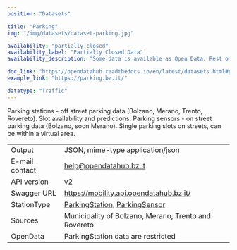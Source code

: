 ```yaml
---
position: "Datasets"

title: "Parking"
img: "/img/datasets/dataset-parking.jpg"

availability: "partially-closed"
availability_label: "Partially Closed Data"
availability_description: "Some data is available as Open Data. Rest of data is closed or restricted to project collaboration."

doc_link: "https://opendatahub.readthedocs.io/en/latest/datasets.html#parking-dataset"
example_link: "https://parking.bz.it/"

datatype: "Traffic"
---
```


Parking stations - off street parking data (Bolzano, Merano, Trento, Rovereto). Slot availability and predictions. Parking sensors - on street parking data (Bolzano, soon Merano). Single parking slots on streets, can be within a virtual area.

|                |                                                      |
| :------------- | ---------------------------------------------------- |
| Output         | JSON, mime-type application/json                     |
| E-mail contact | help@opendatahub.bz.it                               |
| API version    | v2                                                   |
| Swagger URL    | https://mobility.api.opendatahub.bz.it/              |
| StationType    | [ParkingStation](https://mobility.api.opendatahub.bz.it/v2/flat/ParkingStation), [ParkingSensor](https://mobility.api.opendatahub.bz.it/v2/flat/ParkingSensor)          |
| Sources        | Municipality of Bolzano, Merano, Trento and Rovereto |
| OpenData       | ParkingStation data are restricted                                                   |
